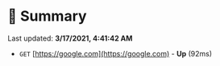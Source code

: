 # 📖 Summary
Last updated: **3/17/2021, 4:41:42 AM**

- `GET` [https://google.com](https://google.com) - **Up** (92ms)
